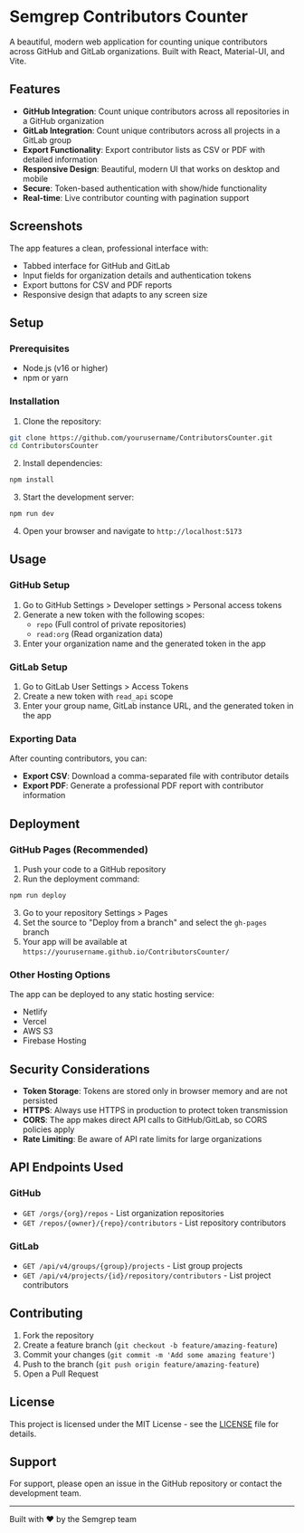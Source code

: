 # Semgrep Contributors Counter

A beautiful, modern web application for counting unique contributors across GitHub and GitLab organizations. Built with React, Material-UI, and Vite.

## Features

- **GitHub Integration**: Count unique contributors across all repositories in a GitHub organization
- **GitLab Integration**: Count unique contributors across all projects in a GitLab group
- **Export Functionality**: Export contributor lists as CSV or PDF with detailed information
- **Responsive Design**: Beautiful, modern UI that works on desktop and mobile
- **Secure**: Token-based authentication with show/hide functionality
- **Real-time**: Live contributor counting with pagination support

## Screenshots

The app features a clean, professional interface with:
- Tabbed interface for GitHub and GitLab
- Input fields for organization details and authentication tokens
- Export buttons for CSV and PDF reports
- Responsive design that adapts to any screen size

## Setup

### Prerequisites

- Node.js (v16 or higher)
- npm or yarn

### Installation

1. Clone the repository:
```bash
git clone https://github.com/yourusername/ContributorsCounter.git
cd ContributorsCounter
```

2. Install dependencies:
```bash
npm install
```

3. Start the development server:
```bash
npm run dev
```

4. Open your browser and navigate to `http://localhost:5173`

## Usage

### GitHub Setup

1. Go to GitHub Settings > Developer settings > Personal access tokens
2. Generate a new token with the following scopes:
   - `repo` (Full control of private repositories)
   - `read:org` (Read organization data)
3. Enter your organization name and the generated token in the app

### GitLab Setup

1. Go to GitLab User Settings > Access Tokens
2. Create a new token with `read_api` scope
3. Enter your group name, GitLab instance URL, and the generated token in the app

### Exporting Data

After counting contributors, you can:
- **Export CSV**: Download a comma-separated file with contributor details
- **Export PDF**: Generate a professional PDF report with contributor information

## Deployment

### GitHub Pages (Recommended)

1. Push your code to a GitHub repository
2. Run the deployment command:
```bash
npm run deploy
```

3. Go to your repository Settings > Pages
4. Set the source to "Deploy from a branch" and select the `gh-pages` branch
5. Your app will be available at `https://yourusername.github.io/ContributorsCounter/`

### Other Hosting Options

The app can be deployed to any static hosting service:
- Netlify
- Vercel
- AWS S3
- Firebase Hosting

## Security Considerations

- **Token Storage**: Tokens are stored only in browser memory and are not persisted
- **HTTPS**: Always use HTTPS in production to protect token transmission
- **CORS**: The app makes direct API calls to GitHub/GitLab, so CORS policies apply
- **Rate Limiting**: Be aware of API rate limits for large organizations

## API Endpoints Used

### GitHub
- `GET /orgs/{org}/repos` - List organization repositories
- `GET /repos/{owner}/{repo}/contributors` - List repository contributors

### GitLab
- `GET /api/v4/groups/{group}/projects` - List group projects
- `GET /api/v4/projects/{id}/repository/contributors` - List project contributors

## Contributing

1. Fork the repository
2. Create a feature branch (`git checkout -b feature/amazing-feature`)
3. Commit your changes (`git commit -m 'Add some amazing feature'`)
4. Push to the branch (`git push origin feature/amazing-feature`)
5. Open a Pull Request

## License

This project is licensed under the MIT License - see the [LICENSE](LICENSE) file for details.

## Support

For support, please open an issue in the GitHub repository or contact the development team.

---

Built with ❤️ by the Semgrep team
